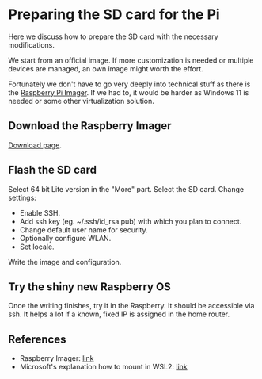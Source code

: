 # Preparing the SD card for the Pi

Here we discuss how to prepare the SD card with the necessary modifications.

We start from an official image. If more customization is needed or
multiple devices are managed, an own image might worth the effort.

Fortunately we don't have to go very deeply into technical stuff
as there is the [Raspberry Pi Imager][rpi-imager].
If we had to, it would be harder as Windows 11 is needed
or some other virtualization solution.

## Download the Raspberry Imager

[Download page][rpi-imager].

## Flash the SD card

Select 64 bit Lite version in the "More" part.
Select the SD card.
Change settings:

* Enable SSH.
* Add ssh key (eg. ~/.ssh/id_rsa.pub) with which you plan to connect.
* Change default user name for security.
* Optionally configure WLAN.
* Set locale.

Write the image and configuration.

## Try the shiny new Raspberry OS

Once the writing finishes, try it in the Raspberry.
It should be accessible via ssh.
It helps a lot if a known, fixed IP is assigned in the home router.

## References

* Raspberry Imager: [link][rpi-imager]
* Microsoft's explanation how to mount in WSL2: [link][wsl2-mount-disk]

[rpi-imager]: https://downloads.raspberrypi.org/imager/imager_latest.exe
[wsl2-mount-disk]: https://learn.microsoft.com/en-us/windows/wsl/wsl2-mount-disk
